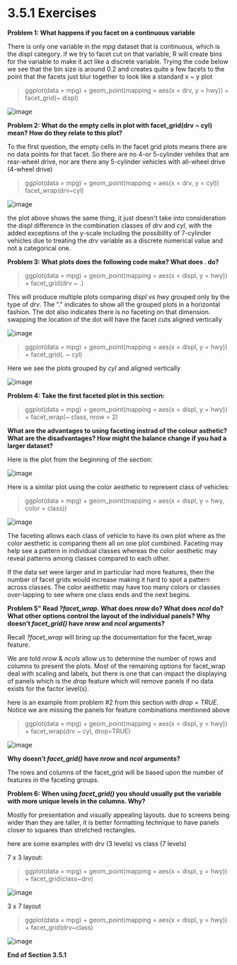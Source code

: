 # 3.5.1 Exercises

**Problem 1: What happens if you facet on a continuous variable**

There is only one variable in the *mpg* dataset that is continuous, which is the displ category.  if we try to facet cut on that variable, R will create bins for the variable to make it act like a discrete variable.  Trying the code below we see that the bin size is around 0.2 and creates quite a few facets to the point that the facets just blur together to look like a standard x ~ y plot

> ggplot(data = mpg) + 
>     geom_point(mapping = aes(x = drv, y = hwy)) + 
>     facet_grid(~ displ)


![image](/images/Exercise3.5.1.1.png)

**Problem 2: What do the empty cells in plot with facet_grid(drv ~ cyl) mean? How do they relate to this plot?**

To the first question, the empty cells in the facet grid plots means there are no data points for that facet.  So there are no 4-or 5-cylinder vehiles that are rear-wheel drive, nor are there any 5-cylinder vehicles with all-wheel drive (4-wheel drive)

>ggplot(data = mpg) + 
>  geom_point(mapping = aes(x = drv, y = cyl))
>  facet_wrap(drv~cyl)

![image](/images/Exercise3.5.1.2.png)


the plot above shows the same thing, it just doesn't take into consideration the displ difference in the combination classes of *drv* and *cyl*, with the added exceptions of the y-scale including the possibility of 7-cylinder vehicles due to treating the *drv* variable as a discrete numerical value and not a categorical one. 

**Problem 3: What plots does the following code make? What does . do?**

>ggplot(data = mpg) + 
>  geom_point(mapping = aes(x = displ, y = hwy)) +
>  facet_grid(drv ~ .)

This will produce multiple plots comparing *displ* vs *hwy* grouped only by the type of *drv*.  The "." indicates to show all the grouped plots in a horizontal fashion.  The dot also indicates there is no faceting on that dimension.  swapping the location of the dot will have the facet cuts aligned vertically

![image](/images/Exercise3.5.1.3a.png)

>ggplot(data = mpg) + 
>  geom_point(mapping = aes(x = displ, y = hwy)) +
>  facet_grid(. ~ cyl)

Here we see the plots grouped by *cyl* and aligned vertically

![image](/images/Exercise3.5.1.3b.png)


**Problem 4: Take the first faceted plot in this section:**

>ggplot(data = mpg) + 
>  geom_point(mapping = aes(x = displ, y = hwy)) + 
>  facet_wrap(~ class, nrow = 2)

**What are the advantages to using faceting instrad of the colour asthetic?  What are the disadvantages? How might the balance change if you had a larger dataset?**

Here is the plot from the beginning of the section:

![image](/images/Exercise3.5.1.4a.png)


Here is a similar plot using the color aesthetic to represent class of vehicles:

>ggplot(data = mpg) + 
>  geom_point(mapping = aes(x = displ, y = hwy, color = class))  

![image](/images/Exercise3.5.1.4b.png)

The faceting allows each class of vehicle to have its own plot where as the color aesthetic is comparing them all on one plot combined. Faceting may help see a pattern in individual classes whereas the color aesthetic may reveal patterns among classes compared to each other.  

If the data set were larger and in particular had more features, then the number of facet grids would increase making it hard to spot a pattern across classes.  The color aesthetic may have too many colors or classes over-lapping to see where one class ends and the next begins.

**Problem 5" Read *?facet_wrap.* What does *nrow* do? What does *ncol* do? What other options control the layout of the individual panels? Why doesn’t *facet_grid()* have *nrow* and *ncol* arguments?** 

Recall *?facet_wrap* will bring up the documentation for the facet_wrap feature.  

We are told *nrow* & *ncols* allow us to determine the number of rows and columns to present the plots.  Most of the remaining options for facet_wrap deal with scaling and labels, but there is one that can impact the displaying of panels which is the *drop* feature which will remove panels if no data exists for the factor level(s).

here is an example from problem #2 from this section with *drop = TRUE*. Notice we are missing the panels for feature combinations mentioned above

>ggplot(data = mpg) + 
>  geom_point(mapping = aes(x = displ, y = hwy)) + 
>  facet_wrap(drv ~ cyl, drop=TRUE)

![image](/images/Exercise3.5.1.5.png)


  **Why doesn’t *facet_grid()* have *nrow* and *ncol* arguments?**
  
  The rows and columns of the facet_grid will be based upon the number of features in the faceting groups.
  
**Problem 6: When using *facet_grid()* you should usually put the variable with more unique levels in the columns. Why?**

Mostly for presentation and visually appealing layouts.  due to screens being wider than they are taller, it is better formatting technique to have panels closer to squares than stretched rectangles.

here are some examples with drv (3 levels) vs class (7 levels)

7 x 3 layout:

>ggplot(data = mpg) + 
>  geom_point(mapping = aes(x = displ, y = hwy)) + 
>     facet_grid(class~drv)

![image](/images/Exercise3.5.1.6a.png)


3 x 7 layout

>ggplot(data = mpg) + 
>  geom_point(mapping = aes(x = displ, y = hwy)) + 
>     facet_grid(drv~class)

![image](/images/Exercise3.5.1.6b.png)

**End of Section 3.5.1**


  
